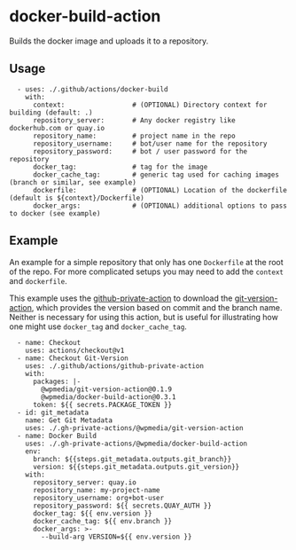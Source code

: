 # docker-build-action

Builds the docker image and uploads it to a repository.

## Usage

      - uses: ./.github/actions/docker-build
        with:
          context:                 # (OPTIONAL) Directory context for building (default: .)
          repository_server:       # Any docker registry like dockerhub.com or quay.io
          repository_name:         # project name in the repo
          repository_username:     # bot/user name for the repository
          repository_password:     # bot / user password for the repository
          docker_tag:              # tag for the image
          docker_cache_tag:        # generic tag used for caching images (branch or similar, see example)
          dockerfile:              # (OPTIONAL) Location of the dockerfile (default is ${context}/Dockerfile)
          docker_args:             # (OPTIONAL) additional options to pass to docker (see example)

## Example

An example for a simple repository that only has one `Dockerfile` at the root of the repo. For more complicated setups you may need to add the `context` and `dockerfile`.

This example uses the [github-private-action](https://github.com/WPMedia/github-private-action) to download the [git-version-action](https://github.com/WPMedia/git-version-action), which provides the version based on commit and the branch name. Neither is necessary for using this action, but is useful for illustrating how one might use `docker_tag` and `docker_cache_tag`.

      - name: Checkout
        uses: actions/checkout@v1
      - name: Checkout Git-Version
        uses: ./.github/actions/github-private-action
        with:
          packages: |-
            @wpmedia/git-version-action@0.1.9
            @wpmedia/docker-build-action@0.3.1
          token: ${{ secrets.PACKAGE_TOKEN }}
      - id: git_metadata
        name: Get Git Metadata
        uses: ./.gh-private-actions/@wpmedia/git-version-action
      - name: Docker Build
        uses: ./.gh-private-actions/@wpmedia/docker-build-action
        env:
          branch: ${{steps.git_metadata.outputs.git_branch}}
          version: ${{steps.git_metadata.outputs.git_version}}
        with:
          repository_server: quay.io
          repository_name: my-project-name
          repository_username: org+bot-user
          repository_password: ${{ secrets.QUAY_AUTH }}
          docker_tag: ${{ env.version }}
          docker_cache_tag: ${{ env.branch }}
          docker_args: >-
            --build-arg VERSION=${{ env.version }}
